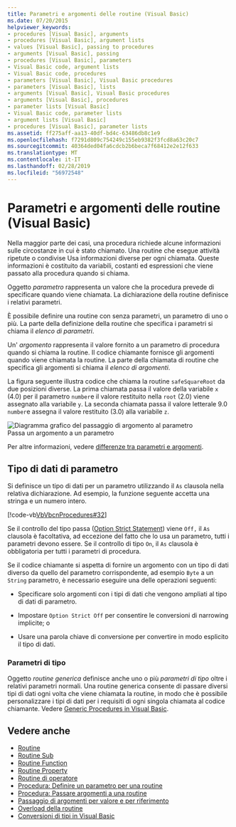 ```yaml
---
title: Parametri e argomenti delle routine (Visual Basic)
ms.date: 07/20/2015
helpviewer_keywords:
- procedures [Visual Basic], arguments
- procedures [Visual Basic], argument lists
- values [Visual Basic], passing to procedures
- arguments [Visual Basic], passing
- procedures [Visual Basic], parameters
- Visual Basic code, argument lists
- Visual Basic code, procedures
- parameters [Visual Basic], Visual Basic procedures
- parameters [Visual Basic], lists
- arguments [Visual Basic], Visual Basic procedures
- arguments [Visual Basic], procedures
- parameter lists [Visual Basic]
- Visual Basic code, parameter lists
- argument lists [Visual Basic]
- procedures [Visual Basic], parameter lists
ms.assetid: ff275aff-aa13-40df-bd4c-63486db8c1e9
ms.openlocfilehash: f7291d809c754249c155eb9382f3fcd8a63c20c7
ms.sourcegitcommit: 40364ded04fa6cdcb2b6beca7f68412e2e12f633
ms.translationtype: MT
ms.contentlocale: it-IT
ms.lasthandoff: 02/28/2019
ms.locfileid: "56972548"
---
```

# <a name="procedure-parameters-and-arguments-visual-basic"></a>Parametri e argomenti delle routine (Visual Basic)
Nella maggior parte dei casi, una procedura richiede alcune informazioni sulle circostanze in cui è stato chiamato. Una routine che esegue attività ripetute o condivise Usa informazioni diverse per ogni chiamata. Queste informazioni è costituito da variabili, costanti ed espressioni che viene passato alla procedura quando si chiama.  
  
 Oggetto *parametro* rappresenta un valore che la procedura prevede di specificare quando viene chiamata. La dichiarazione della routine definisce i relativi parametri.  
  
 È possibile definire una routine con senza parametri, un parametro di uno o più. La parte della definizione della routine che specifica i parametri si chiama il *elenco di parametri*.  
  
 Un' *argomento* rappresenta il valore fornito a un parametro di procedura quando si chiama la routine. Il codice chiamante fornisce gli argomenti quando viene chiamata la routine. La parte della chiamata di routine che specifica gli argomenti si chiama il *elenco di argomenti*.  
  
 La figura seguente illustra codice che chiama la routine `safeSquareRoot` da due posizioni diverse. La prima chiamata passa il valore della variabile `x` (4.0) per il parametro `number`e il valore restituito nella `root` (2.0) viene assegnato alla variabile `y`. La seconda chiamata passa il valore letterale 9.0 `number`e assegna il valore restituito (3.0) alla variabile `z`.  
  
 ![Diagramma grafico del passaggio di argomento al parametro](./media/parametersargue.gif "ParametersArgue")  
Passa un argomento a un parametro  
  
 Per altre informazioni, vedere [differenze tra parametri e argomenti](./differences-between-parameters-and-arguments.md).  
  
## <a name="parameter-data-type"></a>Tipo di dati di parametro  
 Si definisce un tipo di dati per un parametro utilizzando il `As` clausola nella relativa dichiarazione. Ad esempio, la funzione seguente accetta una stringa e un numero intero.  
  
 [!code-vb[VbVbcnProcedures#32](~/samples/snippets/visualbasic/VS_Snippets_VBCSharp/VbVbcnProcedures/VB/Class1.vb#32)]  
  
 Se il controllo del tipo passa ([Option Strict Statement](../../../../visual-basic/language-reference/statements/option-strict-statement.md)) viene `Off,` il `As` clausola è facoltativa, ad eccezione del fatto che lo usa un parametro, tutti i parametri devono essere. Se il controllo di tipo `On`, il `As` clausola è obbligatoria per tutti i parametri di procedura.  
  
 Se il codice chiamante si aspetta di fornire un argomento con un tipo di dati diverso da quello del parametro corrispondente, ad esempio `Byte` a un `String` parametro, è necessario eseguire una delle operazioni seguenti:  
  
-   Specificare solo argomenti con i tipi di dati che vengono ampliati al tipo di dati di parametro.  
  
-   Impostare `Option Strict Off` per consentire le conversioni di narrowing implicite; o  
  
-   Usare una parola chiave di conversione per convertire in modo esplicito il tipo di dati.  
  
### <a name="type-parameters"></a>Parametri di tipo  
 Oggetto *routine generica* definisce anche uno o più *parametri di tipo* oltre i relativi parametri normali. Una routine generica consente di passare diversi tipi di dati ogni volta che viene chiamata la routine, in modo che è possibile personalizzare i tipi di dati per i requisiti di ogni singola chiamata al codice chiamante. Vedere [Generic Procedures in Visual Basic](../../../../visual-basic/programming-guide/language-features/data-types/generic-procedures.md).  
  
## <a name="see-also"></a>Vedere anche
- [Routine](./index.md)
- [Routine Sub](./sub-procedures.md)
- [Routine Function](./function-procedures.md)
- [Routine Property](./property-procedures.md)
- [Routine di operatore](./operator-procedures.md)
- [Procedura: Definire un parametro per una routine](./how-to-define-a-parameter-for-a-procedure.md)
- [Procedura: Passare argomenti a una routine](./how-to-pass-arguments-to-a-procedure.md)
- [Passaggio di argomenti per valore e per riferimento](./passing-arguments-by-value-and-by-reference.md)
- [Overload della routine](./procedure-overloading.md)
- [Conversioni di tipi in Visual Basic](../../../../visual-basic/programming-guide/language-features/data-types/type-conversions.md)

